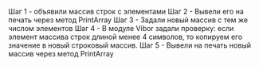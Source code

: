Шаг 1 - объявили массив строк с элементами
Шаг 2 - Вывели его на печать через метод PrintArray
Шаг 3 - Задали новый массив с тем же числом элементов 
Шаг 4 - В модуле Vibor задали проверку: если элемент массива строк длиной менее 4 символов, то копируем его значение в новый строковый массив. 
Шаг 5 - Вывели на печать новый массив через метод PrintArray
